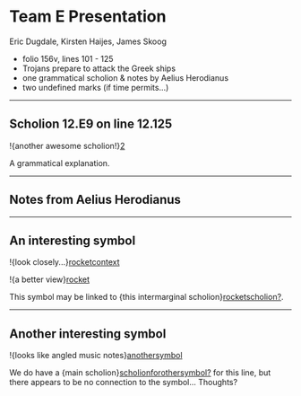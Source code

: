 # Team E Presentation #

Eric Dugdale, Kirsten Haijes, James Skoog

-   folio 156v, lines 101 - 125
-   Trojans prepare to attack the Greek ships
-   one grammatical scholion & notes by Aelius Herodianus
-   two undefined marks (if time permits...)

---

## Scholion 12.E9 on line 12.125 ##

!{another awesome
scholion!}[2]

A grammatical explanation.

---

## Notes from Aelius Herodianus ##

---

## An interesting symbol ##


!{look closely...}[rocketcontext]

!{a better view}[rocket]

This symbol may be linked to {this intermarginal scholion}[rocketscholion?].

---

## Another interesting symbol ##


!{looks like angled music notes}[anothersymbol]

We do have a {main scholion}[scholionforothersymbol?]
for this line, but there appears to be no connection to the symbol...
Thoughts?




[2]: urn:cite:hmt:vaimg.VA156VN-0658@0.2781,0.7274,0.6697,0.0532

[rocketcontext]:urn:cite:hmt:vaimg.VA156VN-0658@0.4272,0.2882,0.4739,0.0919

[rocket]: urn:cite:hmt:vaimg.VA156VN-0658@0.7403,0.2898,0.0334,0.0202

[rocketscholion?]: urn:cite:hmt:vaimg.VA156VN-0658@0.4404,0.2953,0.0661,0.0962

[anothersymbol]: urn:cite:hmt:vaimg.VA156VN-0658@0.6907,0.6551,0.1131,0.0225

[scholionforothersymbol?]: urn:cite:hmt:vaimg.VA156VN-0658@0.2482,0.5965,0.1992,0.0699

